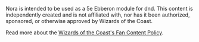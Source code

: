 Nora is intended to be used as a 5e Ebberon module for dnd.
This content is independently created and is not affiliated with, nor has it been authorized, sponsored, or otherwise approved by Wizards of the Coast.

Read more about the [Wizards of the Coast's Fan Content Policy](https://company.wizards.com/en/legal/fancontentpolicy?_ga=2.48878758.1279948520.1715590546-607393746.1715590546).
